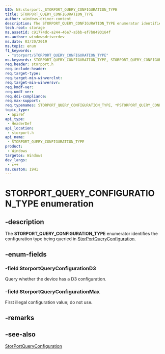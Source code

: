 ```yaml
---
UID: NE:storport._STORPORT_QUERY_CONFIGURATION_TYPE
title: STORPORT_QUERY_CONFIGURATION_TYPE
author: windows-driver-content
description: The STORPORT_QUERY_CONFIGURATION_TYPE enumerator identifies the configuration being queried in StorPortQueryConfiguration.
tech.root: storage
ms.assetid: c91774dc-a244-46e7-a5bb-ef7b8493184f
ms.author: windowsdriverdev
ms.date: 03/20/2019
ms.topic: enum
f1_keywords:
 - "storport/STORPORT_QUERY_CONFIGURATION_TYPE"
ms.keywords: STORPORT_QUERY_CONFIGURATION_TYPE, STORPORT_QUERY_CONFIGURATION_TYPE, *PSTORPORT_QUERY_CONFIGURATION_TYPE, 
req.header: storport.h
req.include-header:
req.target-type:
req.target-min-winverclnt:
req.target-min-winversvr:
req.kmdf-ver:
req.umdf-ver:
req.ddi-compliance:
req.max-support:
req.typenames: STORPORT_QUERY_CONFIGURATION_TYPE, *PSTORPORT_QUERY_CONFIGURATION_TYPE
topic_type: 
 - apiref
api_type: 
 - HeaderDef
api_location: 
 - storport.h
api_name: 
 - STORPORT_QUERY_CONFIGURATION_TYPE
product:
 - Windows
targetos: Windows
dev_langs:
 - c++
ms.custom: 19H1
---
```


# STORPORT_QUERY_CONFIGURATION_TYPE enumeration

## -description

The **STORPORT_QUERY_CONFIGURATION_TYPE** enumerator identifies the configuration type being queried in [StorPortQueryConfiguration](nf-storport-storportqueryconfiguration.md).

## -enum-fields

### -field StorportQueryConfigurationD3

Query whether the device has a D3 configuration.

### -field StorportQueryConfigurationMax

First illegal configuration value; do not use.

## -remarks

## -see-also

[StorPortQueryConfiguration](nf-storport-storportqueryconfiguration.md)
